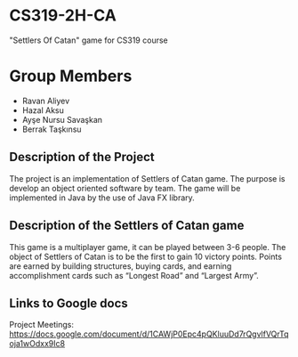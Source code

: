 # CS319-2H-CA
"Settlers Of Catan" game for CS319 course
# Group Members
* Ravan Aliyev
* Hazal Aksu
* Ayşe Nursu Savaşkan
* Berrak Taşkınsu
## Description of the Project
The project is an implementation of Settlers of Catan game. The purpose is develop an object oriented software by team. 
The game will be implemented in Java by the use of Java FX library.
## Description of the Settlers of Catan game
This game is a multiplayer game, it can be played between 3-6 people. The object of Settlers of Catan is to be the first to gain 10 victory points. Points are earned by building structures, buying cards, and earning accomplishment cards such as “Longest Road” and “Largest Army”.

## Links to Google docs
Project Meetings: https://docs.google.com/document/d/1CAWjP0Epc4pQKluuDd7rQgvlfVQrTqoja1wOdxx9Ic8
